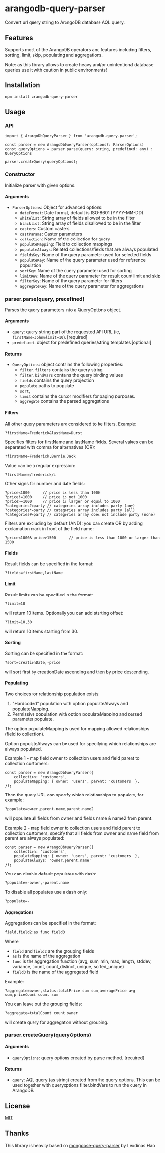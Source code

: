 # arangodb-query-parser

Convert url query string to ArangoDB database AQL query.

## Features

Supports most of the ArangoDB operators and features including filters, sorting, limit, skip, populating and aggregations.

Note: as this library allows to create heavy and/or unintentional database queries use it with caution in public environments!

## Installation
```
npm install arangodb-query-parser
```

## Usage

### API
```
import { ArangoDbQueryParser } from 'arangodb-query-parser';

const parser = new ArangoDbQueryParser(options?: ParserOptions)
const queryOptions = parser.parse(query: string, predefined: any) : QueryOptions

parser.createQuery(queryOptions);
```

### Constructor
Initialize parser with given options.

#### Arguments
- `ParserOptions`: Object for advanced options:
	- `dateFormat`: Date format, default is ISO-8601 (YYYY-MM-DD)
	- `whitelist`: String array of fields allowed to be in the filter
	- `blacklist`: String array of fields disallowed to be in the filter
	- `casters`: Custom casters
	- `castParams`: Caster parameters
	- `collection`: Name of the collection for query
	- `populateMapping`: Field to collection mappings
	- `populateAlways`: Related collections/fields that are always populated
	- `fieldsKey`: Name of the query parameter used for selected fields
	- `populateKey`: Name of the query parameter used for reference population
	- `sortKey`: Name of the query parameter used for sorting
	- `limitKey`: Name of the query parameter for result count limit and skip
	- `filterKey`: Name of the query parameter for filters
	- `aggregateKey`: Name of the query parameter for aggregations

### parser.parse(query, predefined)

Parses the query parameters into a QueryOptions object.

#### Arguments
- `query`: query string part of the requested API URL (ie, `firstName=John&limit=10`). [required]
- `predefined`: object for predefined queries/string templates [optional]

#### Returns
- `QueryOptions`: object contains the following properties:
    - `filter.filters` contains the query string
    - `filter.bindVars` contains the query binding values
    - `fields` contains the query projection
    - `populate` paths to populate
    - `sort`, 
	- `limit` contains the cursor modifiers for paging purposes.
	- `aggregate` contains the parsed aggregations

#### Filters
All other query parameters are considered to be filters. Example:
```
?firstName=Frederick&lastName=Durst
```

Specifies filters for firstName and lastName fields. Several values can be separated with comma for alternatives (OR):

```
?firstName=Frederick,Bernie,Jack
```

Value can be a regular expression:

```
?firstName=/frederick/i
```

Other signs for number and date fields:

```
?price<1000      // price is less than 1000
?price!=1000     // price is not 1000
?price>=1000     // price is larger or equal to 1000
?categories?=party // categories array includes party (any)
?categories*=party // categories array includes party (all)
?categories#=party // categories array does not include party (none)
```

Filters are excluding by default (AND): you can create OR by adding exclamation mark in front of the field name:

```
?price<1000&!price>1500      // price is less than 1000 or larger than 1500
```

#### Fields
Result fields can be specified in the format:
```
?fields=firstName,lastName
```

#### Limit
Result limits can be specified in the format:
```
?limit=10
```

will return 10 items. Optionally you can add starting offset:

```
?limit=10,30
```

will return 10 items starting from 30.

#### Sorting
Sorting can be specified in the format:
```
?sort=creationDate,-price
```
will sort first by creationDate ascending and then by price descending.


#### Populating
Two choices for relationship population exists:
1. "Hardcoded" population with option populateAlways and populateMapping.
2. Permissive population with option populateMapping and parsed parameter populate.

The option populateMapping is used for mapping allowed relationships (field to collection).

Option populateAlways can be used for specifying which relationships are always populated.

Example 1 - map field owner to collection users and field parent to collection customers:
```
const parser = new ArangoDbQueryParser({
	collection: 'customers',
	populateMapping: { owner: 'users', parent: 'customers' },
});
```

Then the query URL can specify which relationships to populate, for example:

```
?populate=owner,parent.name,parent.name2
```

will populate all fields from owner and fields name & name2 from parent.


Example 2 - map field owner to collection users and field parent to collection customers, specify that all fields from owner and name field from parent are always populated:
```
const parser = new ArangoDbQueryParser({
	collection: 'customers',
	populateMapping: { owner: 'users', parent: 'customers' },
	populateAlways: 'owner,parent.name'
});
```

You can disable default populates with dash:

```
?populate=-owner,-parent.name
```

To disable all populates use a dash only:
```
?populate=-
```


#### Aggregations
Aggregations can be specified in the format:
```
field,field2:as func field3
```

Where 
- `field` and `field2` are the grouping fields
- `as` is the name of the aggregation
- `func` is the aggregation function (avg, sum, min, max, length, stddev, variance, count, count_distinct, unique, sorted_unique)
- `field3` is the name of the aggregated field

Example:
```
?aggregate=owner,status:totalPrice sum sum,averagePrice avg sum,priceCount count sum
```

You can leave out the grouping fields:
```
?aggregate=totalCount count owner
```

will create query for aggregation without grouping.

### parser.createQuery(queryOptions)

#### Arguments
- `queryOptions`: query options created by parse method. [required]

#### Returns
- `query`: AQL query (as string) created from the query options. This can be used together with queryoptions filter.bindVars to run the query in ArangoDB.

## License
[MIT](LICENSE)

## Thanks
This library is heavily based on [mongoose-query-parser](https://github.com/leodinas-hao/mongoose-query-parser) by Leodinas Hao
